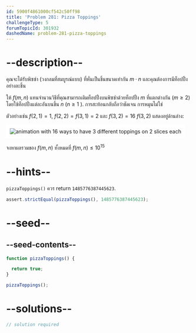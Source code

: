 ```yaml
---
id: 5900f4861000cf542c50ff98
title: 'Problem 281: Pizza Toppings'
challengeType: 5
forumTopicId: 301932
dashedName: problem-281-pizza-toppings
---
```


# --description--

คุณจะได้รับพิซซ่า (วงกลมที่สมบูรณ์แบบ) ที่หั่นเป็นชิ้นขนาดเท่ากัน $m·n$ และคุณต้องการมีท็อปปิ้งอย่างละชิ้น

ให้ $f(m,n)$ แทนจำนวนวิธีที่คุณสามารถเติมท็อปปิ้งบนพิซซ่าด้วยท็อปปิ้ง $m$ ที่แตกต่างกัน ($m ≥ 2$) โดยใช้ท็อปปิ้งแต่ละอันบนชิ้น $n$ ($n ≥ 1$ ). การสะท้อนกลับถือว่าชัดเจน การหมุนไม่ใช่

ตัวอย่างเช่น $f(2,1) = 1$, $f(2,2) = f(3,1) = 2$ และ $f(3,2) = 16$ $f(3,2)$ แสดงอยู่ด้านล่าง:

<img class="img-responsive center-block" alt="animation with 16 ways to have 3 different toppings on 2 slices each" src="https://cdn.freecodecamp.org/curriculum/project-euler/pizza-toppings.gif" style="background-color: white; padding: 10px;">

จงหาผลรวมของ $f(m,n)$ ทั้งหมดที่ $f(m,n) ≤ {10}^{15}$

# --hints--

`pizzaToppings()` ควร return `1485776387445623`.

```js
assert.strictEqual(pizzaToppings(), 1485776387445623);
```

# --seed--

## --seed-contents--

```js
function pizzaToppings() {

  return true;
}

pizzaToppings();
```

# --solutions--

```js
// solution required
```
